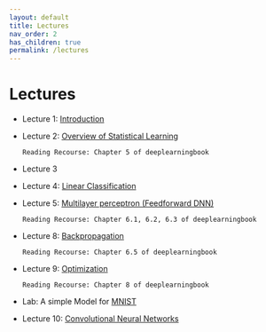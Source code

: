 ```yaml
---
layout: default
title: Lectures
nav_order: 2
has_children: true
permalink: /lectures
---
```


# Lectures

- Lecture 1: [Introduction](https://drive.google.com/file/d/1ywV8jz1hZqIFon289e8VyoRRVPmzH8GK/view?usp=drive_web)
- Lecture 2: [Overview of Statistical Learning](address)

      Reading Recourse: Chapter 5 of deeplearningbook
- Lecture 3
- Lecture 4: [Linear Classification](https://drive.google.com/file/d/1UBzyKvsa4uwT8MG94P6Dx_EWy_p20Tx6/view?usp=drive_link)
- Lecture 5: [Multilayer perceptron (Feedforward DNN)](https://drive.google.com/file/d/1UmZOBDCQc2EU7UOAmTag3Itc_3lk3BQ1/view?usp=drive_link)

      Reading Recourse: Chapter 6.1, 6.2, 6.3 of deeplearningbook

- Lecture 8: [Backpropagation](https://drive.google.com/drive/folders/1Kn5tWF3584ysZCqUDNHGVbIhQvwX6dS2?usp=sharing)

      Reading Recourse: Chapter 6.5 of deeplearningbook

- Lecture 9: [Optimization](https://drive.google.com/file/d/17-ZVpJrCG9SnJBrbzdCLtj-FTPOxDP7L/view?usp=sharing)

      Reading Recourse: Chapter 8 of deeplearningbook

- Lab: A simple Model for [MNIST](../../notebooks/sample_notebooks/MNIST.ipynb)

- Lecture 10: [Convolutional Neural Networks](https://drive.google.com/file/d/1u0wWlpvCJreYsESZZBrpxl_vJHu35e_v/view?usp=sharing)
